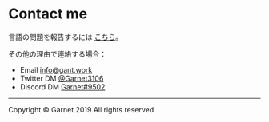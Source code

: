 # Contact me

言語の問題を報告するには [こちら](https://github.com/Garnet3106/chestnut/issues/)。

その他の理由で連絡する場合：

- Email [info@gant.work](info@gant.work)
- Twitter DM [@Garnet3106](https://twitter.com/Garnet3106/)
- Discord DM [Garnet#9502](http://discord.com/)

---

Copyright © Garnet 2019 All rights reserved.
